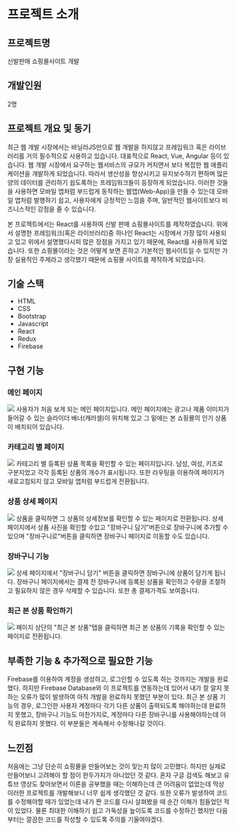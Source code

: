 # 프로젝트 소개

## 프로젝트명
신발판매 쇼핑몰사이트 개발

## 개발인원
2명

## 프로젝트 개요 및 동기
최근 웹 개발 시장에서는 바닐라JS만으로 웹 개발을 하지않고 프레임워크 혹은 라이브러리를 거의 필수적으로 사용하고 있습니다. 대표적으로 React, Vue, Angular 등이 있습니다. 웹 개발 시장에서 요구하는 웹서비스의 규모가 커지면서 보다 복잡한 웹 애플리케이션을 개발하게 되었습니다. 따라서 생산성을 향상시키고 유지보수하기 편하며 많은 양의 데이터를 관리하기 쉽도록하는 프레임워크들이 등장하게 되었습니다. 이러한 것들을 사용하면 모바일 앱처럼 부드럽게 동작하는 웹앱(Web-App)을 만들 수 있는데 모바일 앱처럼 발행하기 쉽고, 사용자에게 긍정적인  느낌을 주며, 일반적인 웹사이트보다 비즈니스적인 강점을 줄 수 있습니다. 

본 프로젝트에서는 React를 사용하여 신발 판매 쇼핑몰사이트를 제작하였습니다. 위에서 설명한 프레임워크(혹은 라이브러리)중 하나인 React는 시장에서 가장 많이 사용되고 있고 위에서 설명했다시피 많은 장점을 가지고 있기 때문에, React를 사용하게 되었습니다. 또한 쇼핑몰이라는 것은 어떻게 보면 흔하고 기본적인 웹사이트일 수 있지만 가장 실용적인 주제라고 생각했기 때문에 쇼핑몰 사이트를 제작하게 되었습니다.

## 기술 스택

- HTML
- CSS
- Bootstrap
- Javascript
- React
- Redux
- Firebase

## 구현 기능
### 메인 페이지

<img src="https://user-images.githubusercontent.com/17917009/170274217-ef862e00-3c38-43aa-9310-4b230810d49e.gif" style="text-align : center">
사용자가 처음 보게 되는 메인 페이지입니다. 메인 페이지에는 광고나 제품 이미지가 들어갈 수 있는 슬라이더 배너(캐러셀)이 위치해 있고 그 밑에는 본 쇼핑몰의 인기 상품이 배치되어 있습니다.

### 카테고리 별 페이지
<img src="https://user-images.githubusercontent.com/17917009/170276347-c347bde4-29d3-473e-a5f2-53249a1345c1.gif" style="text-align : center">
카테고리 별 등록된 상품 목록을 확인할 수 있는 페이지입니다.  남성, 여성, 키즈로 구분지었고 각각 등록된 상품의 개수가 표시됩니다. 또한 라우팅을 이용하여 페이지가 새로고침되지 않고 모바일 앱처럼 부드럽게 전환됩니다.

### 상품 상세 페이지
<img src="https://user-images.githubusercontent.com/17917009/170281897-93cc1351-dff5-4af6-a015-3be294149c44.gif">
상품을 클릭하면 그 상품의 상세정보를 확인할 수 있는 페이지로 전환됩니다. 상세 페이지에서 상품 사진을 확인할 수있고 "장바구니 담기"버튼으로 장바구니에 추가할 수 있으며 "장바구니로"버튼을 클릭하면 장바구니 페이지로 이동할 수도 있습니다.

###  장바구니 기능
<img src="https://user-images.githubusercontent.com/17917009/170284937-45a7dacb-476d-4f6d-a4ba-2dbfb423149d.gif" style="text-align : center">
상세 페이지에서 "장바구니 담기" 버튼을 클릭하면 장바구니에 상품이 담기게 됩니다. 장바구니 페이지에서는 결제 전 장바구니에 등록된 상품을 확인하고 수량을 조절하고 필요하지 않은 경우 삭제할 수 있습니다. 또한 총 결제가격도 보여줍니다.

### 최근 본 상품 확인하기
<img src="https://user-images.githubusercontent.com/17917009/170285112-07e8558e-4144-4c0d-a86e-82aa33af694a.gif" style="text-align : center">
페이지 상단의 "최근 본 상품"탭을 클릭하면 최근 본 상품의 기록을 확인할 수 있는 페이지로 전환됩니다.

## 부족한 기능 & 추가적으로 필요한 기능

Firebase를 이용하여 계정을 생성하고, 로그인할 수 있도록 하는 것까지는 개발을 완료했다. 하지만 Firebase Database와 이 프로젝트를 연동하는데 있어서 내가 잘 알지 못하는 오류가 많이 발생하여 아직 개발을 완료하지 못했던 부분이 있다. 최근 본 상품 기능의 경우, 로그인한 사용자 계정마다 각기 다른 상품이 출력되도록 해야하는데 완료하지 못했고, 장바구니 기능도 마찬가지로, 계정마다 다른 장바구니를 사용해야하는데 아직 완료하지 못했다. 이 부분들은 계속해서 수정해나갈 것이다.

## 느낀점
처음에는 그냥 단순히 쇼핑몰을 만들어보는 것이 맞는지 많이 고민했다. 하지만 실제로 만들어보니 고려해야 할 점이 한두가지가 아니었던 것 같다. 혼자 구글 검색도 해보고 유튜브 영상도 찾아보면서 이론을 공부했을 때는 이해하는데 큰 어려움이 없었는데 막상 이러한 프로젝트를 개발해보니 너무 쉽게 생각했던 것 같다. 또한 오류가 발생하여 코드를 수정해야할 때가 있었는데 내가 짠 코드를 다시 살펴봤을 때 순간 이해가 힘들었던 적이 있었다. 물론 최대한 이해하기 쉽고 가독성을 높이도록 코드를 수정하긴 했지만 다음부터는 깔끔한 코드를 작성할 수 있도록 주의를 기울여야겠다.
